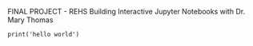 FINAL PROJECT - REHS Building Interactive Jupyter Notebooks with Dr. Mary Thomas

```print('hello world')```

